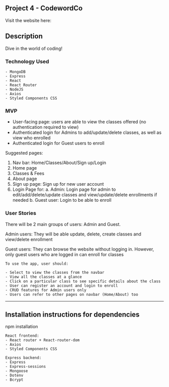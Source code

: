 ## Project 4 - CodewordCo

Visit the website here:

## Description
Dive in the world of coding!

### Technology Used

```
- MongoDB
- Express
- React
- React Router
- NodeJS
- Axios
- Styled Components CSS
```

### MVP
- User-facing page: users are able to view the classes offered (no authentication required to view)
- Authenticated login for Admins to add/update/delete classes, as well as view who enrolled
- Authenticated login for Guest users to enroll

Suggested pages:
1.	Nav bar: Home/Classes/About/Sign up/Login
2.	Home page
3.	Classes & Fees
4.	About page
5.  Sign up page: Sign up for new user account
6.	Login Page for: 
a.	Admin: Login page for admin to edit/add/delete/update classes and view/update/delete enrollments if needed
b. Guest user: Login to be able to enroll

### User Stories

There will be 2 main groups of users: Admin and Guest.

Admin users:
They will be able update, delete, create classes and view/delete enrollment

Guest users:
They can browse the website without logging in.
However, only guest users who are logged in can enroll for classes

```
To use the app, user should:

- Select to view the classes from the navbar
- View all the classes at a glance
- Click on a particular class to see specific details about the class
- User can register an account and login to enroll
- CRUD features for Admin users only
- Users can refer to other pages on navbar (Home/About) too

```

---

## Installation instructions for dependencies
npm installation

```
React frontend:
- React router + React-router-dom
- Axios
- Styled Components CSS
```

```
Express backend:
- Express
- Express-sessions
- Mongoose
- Dotenv
- Bcrypt
```